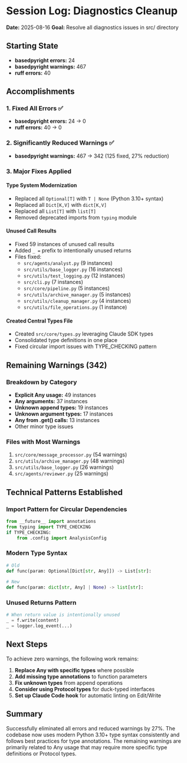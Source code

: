 # Session Log: Diagnostics Cleanup

**Date:** 2025-08-16
**Goal:** Resolve all diagnostics issues in src/ directory

## Starting State

- **basedpyright errors:** 24
- **basedpyright warnings:** 467
- **ruff errors:** 40

## Accomplishments

### 1. Fixed All Errors ✅

- **basedpyright errors:** 24 → 0
- **ruff errors:** 40 → 0

### 2. Significantly Reduced Warnings ✅

- **basedpyright warnings:** 467 → 342 (125 fixed, 27% reduction)

### 3. Major Fixes Applied

#### Type System Modernization

- Replaced all `Optional[T]` with `T | None` (Python 3.10+ syntax)
- Replaced all `Dict[K,V]` with `dict[K,V]`
- Replaced all `List[T]` with `list[T]`
- Removed deprecated imports from `typing` module

#### Unused Call Results

- Fixed 59 instances of unused call results
- Added `_ =` prefix to intentionally unused returns
- Files fixed:
  - `src/agents/analyst.py` (9 instances)
  - `src/utils/base_logger.py` (16 instances)
  - `src/utils/test_logging.py` (12 instances)
  - `src/cli.py` (7 instances)
  - `src/core/pipeline.py` (5 instances)
  - `src/utils/archive_manager.py` (5 instances)
  - `src/utils/cleanup_manager.py` (4 instances)
  - `src/utils/file_operations.py` (1 instance)

#### Created Central Types File

- Created `src/core/types.py` leveraging Claude SDK types
- Consolidated type definitions in one place
- Fixed circular import issues with TYPE_CHECKING pattern

## Remaining Warnings (342)

### Breakdown by Category

- **Explicit Any usage:** 49 instances
- **Any arguments:** 37 instances  
- **Unknown append types:** 19 instances
- **Unknown argument types:** 17 instances
- **Any from .get() calls:** 13 instances
- Other minor type issues

### Files with Most Warnings

1. `src/core/message_processor.py` (54 warnings)
2. `src/utils/archive_manager.py` (48 warnings)
3. `src/utils/base_logger.py` (26 warnings)
4. `src/agents/reviewer.py` (25 warnings)

## Technical Patterns Established

### Import Pattern for Circular Dependencies

```python
from __future__ import annotations
from typing import TYPE_CHECKING
if TYPE_CHECKING:
    from .config import AnalysisConfig
```

### Modern Type Syntax

```python
# Old
def func(param: Optional[Dict[str, Any]]) -> List[str]:
    
# New
def func(param: dict[str, Any] | None) -> list[str]:
```

### Unused Returns Pattern

```python
# When return value is intentionally unused
_ = f.write(content)
_ = logger.log_event(...)
```

## Next Steps

To achieve zero warnings, the following work remains:

1. **Replace Any with specific types** where possible
2. **Add missing type annotations** to function parameters
3. **Fix unknown types** from append operations
4. **Consider using Protocol types** for duck-typed interfaces
5. **Set up Claude Code hook** for automatic linting on Edit/Write

## Summary

Successfully eliminated all errors and reduced warnings by 27%. The codebase now uses modern Python 3.10+ type syntax consistently and follows best practices for type annotations. The remaining warnings are primarily related to Any usage that may require more specific type definitions or Protocol types.
